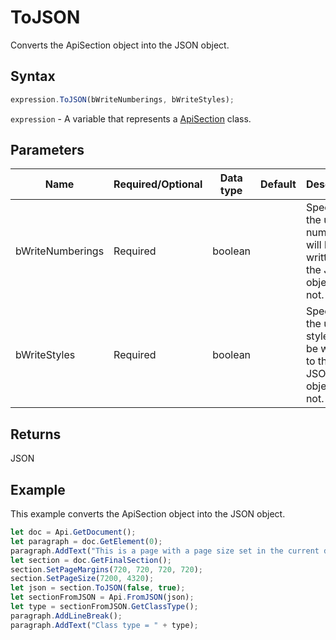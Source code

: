 # ToJSON

Converts the ApiSection object into the JSON object.

## Syntax

```javascript
expression.ToJSON(bWriteNumberings, bWriteStyles);
```

`expression` - A variable that represents a [ApiSection](../ApiSection.md) class.

## Parameters

| **Name** | **Required/Optional** | **Data type** | **Default** | **Description** |
| ------------- | ------------- | ------------- | ------------- | ------------- |
| bWriteNumberings | Required | boolean |  | Specifies if the used numberings will be written to the JSON object or not. |
| bWriteStyles | Required | boolean |  | Specifies if the used styles will be written to the JSON object or not. |

## Returns

JSON

## Example

This example converts the ApiSection object into the JSON object.

```javascript editor-
let doc = Api.GetDocument();
let paragraph = doc.GetElement(0);
paragraph.AddText("This is a page with a page size set in the current document section.");
let section = doc.GetFinalSection();
section.SetPageMargins(720, 720, 720, 720);
section.SetPageSize(7200, 4320);
let json = section.ToJSON(false, true);
let sectionFromJSON = Api.FromJSON(json);
let type = sectionFromJSON.GetClassType();
paragraph.AddLineBreak();
paragraph.AddText("Class type = " + type);
```
